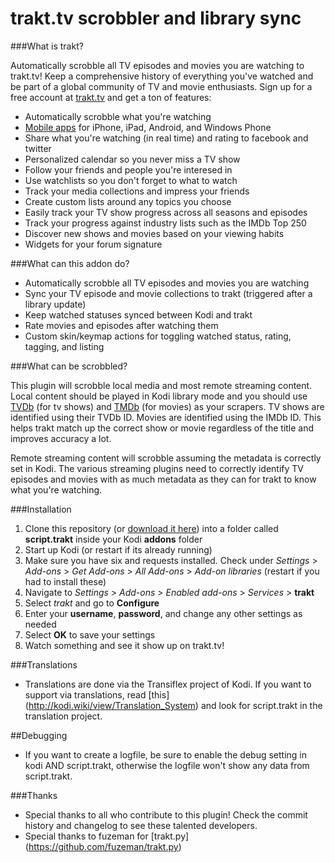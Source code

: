trakt.tv scrobbler and library sync
==============================================

###What is trakt?

Automatically scrobble all TV episodes and movies you are watching to trakt.tv! Keep a comprehensive history of everything you've watched and be part of a global community of TV and movie enthusiasts. Sign up for a free account at [trakt.tv](http://trakt.tv) and get a ton of features:

* Automatically scrobble what you're watching
* [Mobile apps](http://trakt.tv/downloads) for iPhone, iPad, Android, and Windows Phone
* Share what you're watching (in real time) and rating to facebook and twitter
* Personalized calendar so you never miss a TV show
* Follow your friends and people you're interesed in
* Use watchlists so you don't forget to what to watch
* Track your media collections and impress your friends
* Create custom lists around any topics you choose
* Easily track your TV show progress across all seasons and episodes
* Track your progress against industry lists such as the IMDb Top 250
* Discover new shows and movies based on your viewing habits
* Widgets for your forum signature

###What can this addon do?

* Automatically scrobble all TV episodes and movies you are watching 
* Sync your TV episode and movie collections to trakt (triggered after a library update)
* Keep watched statuses synced between Kodi and trakt
* Rate movies and episodes after watching them
* Custom skin/keymap actions for toggling watched status, rating, tagging, and listing

###What can be scrobbled?

This plugin will scrobble local media and most remote streaming content. Local content should be played in Kodi library mode and you should use [TVDb](http://thetvdb.com/) (for tv shows) and [TMDb](http://themoviedb.org) (for movies) as your scrapers. TV shows are identified using their TVDb ID. Movies are identified using the IMDb ID. This helps trakt match up the correct show or movie regardless of the title and improves accuracy a lot.

Remote streaming content will scrobble assuming the metadata is correctly set in Kodi. The various streaming plugins need to correctly identify TV episodes and movies with as much metadata as they can for trakt to know what you're watching.

###Installation

1. Clone this repository (or [download it here](https://github.com/rectifyer/script.trakt/zipball/master)) into a folder called **script.trakt** inside your Kodi **addons** folder
2. Start up Kodi (or restart if its already running)
3. Make sure you have six and requests installed. Check under *Settings* > *Add-ons* > *Get Add-ons* > *All Add-ons* > *Add-on libraries* (restart if you had to install these)
4. Navigate to *Settings* > *Add-ons* > *Enabled add-ons* > *Services* > **trakt**
5. Select *trakt* and go to **Configure**
6. Enter your **username**, **password**, and change any other settings as needed
7. Select **OK** to save your settings
8. Watch something and see it show up on trakt.tv!

###Translations
* Translations are done via the Transiflex project of Kodi. If you want to support via translations, read [this] (http://kodi.wiki/view/Translation_System) and look for script.trakt in the translation project.

##Debugging
* If you want to create a logfile, be sure to enable the debug setting in kodi AND script.trakt, otherwise the logfile won't show any data from script.trakt.

###Thanks

* Special thanks to all who contribute to this plugin! Check the commit history and changelog to see these talented developers.
* Special thanks to fuzeman for [trakt.py] (https://github.com/fuzeman/trakt.py)
